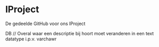 # IProject
De gedeelde GitHub voor ons IProject


DB // Overal waar een descriptie bij hoort moet veranderen in een text datatype i.p.v. varchawr
